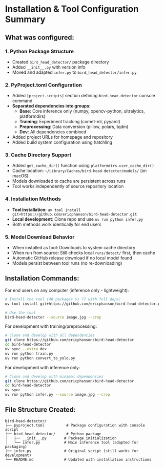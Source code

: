 # Installation & Tool Configuration Summary

## What was configured:

### 1. Python Package Structure
- Created `bird_head_detector/` package directory
- Added `__init__.py` with version info
- Moved and adapted `infer.py` to `bird_head_detector/infer.py`

### 2. PyProject.toml Configuration
- Added `[project.scripts]` section defining `bird-head-detector` console command
- **Separated dependencies into groups:**
  - **Base**: Core inference only (numpy, opencv-python, ultralytics, platformdirs)
  - **Training**: Experiment tracking (comet-ml, pyyaml)
  - **Preprocessing**: Data conversion (pillow, polars, tqdm)
  - **Dev**: All dependencies combined
- Added project URLs for homepage and repository
- Added build system configuration using hatchling

### 3. Cache Directory Support
- Added `get_cache_dir()` function using `platformdirs.user_cache_dir()`
- Cache location: `~/Library/Caches/bird-head-detector/models/` (on macOS)
- Models downloaded to cache are persistent across runs
- Tool works independently of source repository location

### 4. Installation Methods
- **Tool installation**: `uv tool install git+https://github.com/ericphanson/bird-head-detector.git`
- **Local development**: Clone repo and use `uv run python infer.py`
- Both methods work identically for end users

### 5. Model Download Behavior
- When installed as tool: Downloads to system cache directory
- When run from source: Still checks local `runs/detect/` first, then cache
- Automatic GitHub release download if no local model found
- Models persist between tool runs (no re-downloading)

## Installation Commands:

For end users on any computer (inference only - lightweight):
```bash
# Install the tool (40 packages vs 77 with full deps)
uv tool install git+https://github.com/ericphanson/bird-head-detector.git

# Use the tool
bird-head-detector --source image.jpg --crop
```

For development with training/preprocessing:
```bash
# Clone and develop with all dependencies
git clone https://github.com/ericphanson/bird-head-detector
cd bird-head-detector
uv sync --extra dev
uv run python train.py
uv run python convert_to_yolo.py
```

For development with inference only:
```bash
# Clone and develop with minimal dependencies  
git clone https://github.com/ericphanson/bird-head-detector
cd bird-head-detector
uv sync
uv run python infer.py --source image.jpg --crop
```

## File Structure Created:
```
bird-head-detector/
├── pyproject.toml          # Package configuration with console script
├── bird_head_detector/     # Python package
│   ├── __init__.py        # Package initialization
│   └── infer.py           # Main inference tool (adapted for packaging)
├── infer.py               # Original script (still works for development)
└── README.md              # Updated with installation instructions
```
